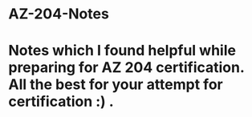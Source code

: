 # AZ-204-Notes
# Notes which I found helpful while preparing for AZ 204 certification. All the best for your attempt for certification :) . 
